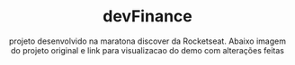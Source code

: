<h1 align="center">devFinance</h1>
<p align="center">projeto desenvolvido na maratona discover da Rocketseat. Abaixo imagem do projeto original e link para visualizacao do demo com alterações feitas</p>
